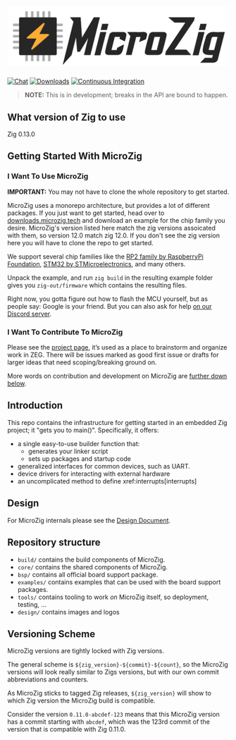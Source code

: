 # ![MicroZig Logo](design/logo-text-auto.svg)

[![Chat](https://img.shields.io/discord/824493524413710336.svg?logo=discord)](https://discord.gg/ShUWykk38X)
[![Downloads](https://img.shields.io/badge/Zig_Package-Download-blue)](https://downloads.microzig.tech/)
[![Continuous Integration](https://github.com/ZigEmbeddedGroup/microzig/actions/workflows/build.yml/badge.svg)](https://github.com/ZigEmbeddedGroup/microzig/actions/workflows/build.yml)

> **NOTE:** This is in development; breaks in the API are bound to happen.

## What version of Zig to use

Zig 0.13.0

## Getting Started With MicroZig

### I Want To Use MicroZig

**IMPORTANT:** You may not have to clone the whole repository to get started.

MicroZig uses a monorepo architecture, but provides a lot of different packages. If you just want to get started, head over to [downloads.microzig.tech](https://downloads.microzig.tech/) and download an example for the chip family you desire. MicroZig's version listed here match the zig versions assoicated with them, so version 12.0 match zig 12.0. If you don't see the zig version here you will have to clone the repo to get started.

We support several chip families like the [RP2 family by RaspberryPi Foundation](https://www.raspberrypi.com/products/rp2040/), [STM32 by STMicroelectronics](https://www.st.com/content/st_com/en.html), and many others.

Unpack the example, and run `zig build` in the resulting example folder gives you `zig-out/firmware` which contains the resulting files.

Right now, you gotta figure out how to flash the MCU yourself, but as people say: Google is your friend. But you can also ask for help [on our Discord server](https://discord.gg/ShUWykk38X).

### I Want To Contribute To MicroZig

Please see the [project page](https://github.com/orgs/ZigEmbeddedGroup/projects/1/views/1), it’s used as a place to brainstorm and organize work in ZEG. There will be issues marked as good first issue or drafts for larger ideas that need scoping/breaking ground on.

More words on contribution and development on MicroZig are [further down below](#developing).

## Introduction

This repo contains the infrastructure for getting started in an embedded Zig project; it "gets you to main()". Specifically, it offers:

* a single easy-to-use builder function that:
  * generates your linker script
  * sets up packages and startup code
* generalized interfaces for common devices, such as UART.
* device drivers for interacting with external hardware
* an uncomplicated method to define xref:interrupts[interrupts]

## Design

For MicroZig internals please see the [Design Document](docs/design.md).

## Repository structure

* `build/` contains the build components of MicroZig.
* `core/` contains the shared components of MicroZig.
* `bsp/` contains all official board support package.
* `examples/` contains examples that can be used with the board support packages.
* `tools/` contains tooling to work *on* MicroZig itself, so deployment, testing, ...
* `design/` contains images and logos

## Versioning Scheme

MicroZig versions are tightly locked with Zig versions.

The general scheme is `${zig_version}-${commit}-${count}`, so the MicroZig versions will look really similar to
Zigs versions, but with our own commit abbreviations and counters.

As MicroZig sticks to tagged Zig releases, `${zig_version}` will show to which Zig version the MicroZig build is compatible.

Consider the version `0.11.0-abcdef-123` means that this MicroZig version has a commit starting with `abcdef`, which was the 123rd commit of the version that is compatible with Zig 0.11.0.

